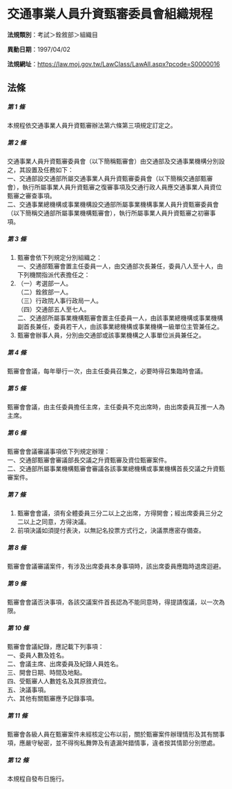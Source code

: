 # 交通事業人員升資甄審委員會組織規程

**法規類別**：考試＞銓敘部＞組織目       

**異動日期**：1997/04/02  

**法規網址**：https://law.moj.gov.tw/LawClass/LawAll.aspx?pcode=S0000016





## 法條
##### 第 1 條
本規程依交通事業人員升資甄審辦法第六條第三項規定訂定之。

##### 第 2 條
交通事業人員升資甄審委員會（以下簡稱甄審會）由交通部及交通事業機構分別設之，其設置及任務如下：  
一、交通部設交通部所屬交通事業人員升資甄審委員會（以下簡稱交通部甄審會），執行所屬事業人員升資甄審之復審事項及交通行政人員應交通事業人員資位甄審之審查事項。  
二、交通事業總機構或事業機構設交通部所屬事業機構事業人員升資甄審委員會（以下簡稱交通部所屬事業機構甄審會），執行所屬事業人員升資甄審之初審事項。  

##### 第 3 條
1. 甄審會依下列規定分別組織之：  
一、交通部甄審會置主任委員一人，由交通部次長兼任，委員八人至十人，由下列機關指派代表擔任之：
1. （一）考選部一人。  
（二）銓敘部一人。  
（三）行政院人事行政局一人。  
（四）交通部五人至七人。  
二、交通部所屬事業機構甄審會置主任委員一人，由該事業總機構或事業機構副首長兼任，委員若干人，由該事業總機構或事業機構一級單位主管兼任之。
1. 甄審會辦事人員，分別由交通部或該事業機構之人事單位派員兼任之。

##### 第 4 條
甄審會會議，每年舉行一次，由主任委員召集之，必要時得召集臨時會議。

##### 第 5 條
甄審會會議，由主任委員擔任主席，主任委員不克出席時，由出席委員互推一人為主席。

##### 第 6 條
甄審會會議審議事項依下列規定辦理：  
一、交通部甄審會審議部長交議之升資甄審及資位甄審案件。  
二、交通部所屬事業機構甄審會審議各該事業總機構或事業機構首長交議之升資甄審案件。  

##### 第 7 條
1. 甄審會會議，須有全體委員三分二以上之出席，方得開會；經出席委員三分之二以上之同意，方得決議。
1. 前項決議如須提付表決，以無記名投票方式行之，決議票應密存備查。

##### 第 8 條
甄審會會議審議案件，有涉及出席委員本身事項時，該出席委員應臨時退席迴避。

##### 第 9 條
甄審會會議否決事項，各該交議案件首長認為不能同意時，得提請復議，以一次為限。

##### 第 10 條
甄審會會議紀錄，應記載下列事項：  
一、委員人數及姓名。  
二、會議主席、出席委員及紀錄人員姓名。  
三、開會日期、時間及地點。  
四、受甄審人人數姓名及其原敘資位。  
五、決議事項。  
六、其他有關甄審應予記錄事項。  

##### 第 11 條
甄審會各級人員在甄審案件未經核定公布以前，關於甄審案件辦理情形及其有關事項，應嚴守秘密，並不得徇私舞弊及有遺漏舛錯情事，違者按其情節分別懲處。

##### 第 12 條
本規程自發布日施行。


